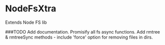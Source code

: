 # NodeFsXtra
Extends Node FS lib


###TODO
Add documentation.
Promisify all fs async functions.
Add rmtree & rmtreeSync methods - include 'force' option for removing files in dirs.